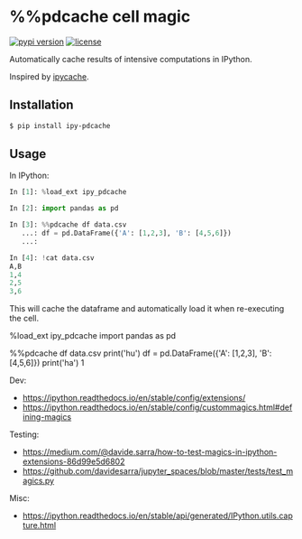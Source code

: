 # %%pdcache cell magic

[![pypi version](https://img.shields.io/pypi/v/ipy-pdcache.svg)](https://pypi.org/project/ipy-pdcache/)
[![license](https://img.shields.io/pypi/l/ipy-pdcache.svg)](https://pypi.org/project/ipy-pdcache/)

Automatically cache results of intensive computations in IPython.

Inspired by [ipycache](https://github.com/rossant/ipycache).


## Installation

```bash
$ pip install ipy-pdcache
```


## Usage

In IPython:

```python
In [1]: %load_ext ipy_pdcache

In [2]: import pandas as pd

In [3]: %%pdcache df data.csv
   ...: df = pd.DataFrame({'A': [1,2,3], 'B': [4,5,6]})
   ...:

In [4]: !cat data.csv
A,B
1,4
2,5
3,6
```

This will cache the dataframe and automatically load it when re-executing the cell.


%load_ext ipy_pdcache
import pandas as pd

%%pdcache df data.csv
print('hu')
df = pd.DataFrame({'A': [1,2,3], 'B': [4,5,6]})
print('ha')
1



Dev:
* https://ipython.readthedocs.io/en/stable/config/extensions/
* https://ipython.readthedocs.io/en/stable/config/custommagics.html#defining-magics

Testing:
* https://medium.com/@davide.sarra/how-to-test-magics-in-ipython-extensions-86d99e5d6802
* https://github.com/davidesarra/jupyter_spaces/blob/master/tests/test_magics.py

Misc:
* https://ipython.readthedocs.io/en/stable/api/generated/IPython.utils.capture.html
